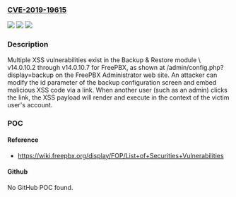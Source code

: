 ### [CVE-2019-19615](https://cve.mitre.org/cgi-bin/cvename.cgi?name=CVE-2019-19615)
![](https://img.shields.io/static/v1?label=Product&message=n%2Fa&color=blue)
![](https://img.shields.io/static/v1?label=Version&message=n%2Fa&color=blue)
![](https://img.shields.io/static/v1?label=Vulnerability&message=n%2Fa&color=brighgreen)

### Description

Multiple XSS vulnerabilities exist in the Backup & Restore module \ v14.0.10.2 through v14.0.10.7 for FreePBX, as shown at /admin/config.php?display=backup on the FreePBX Administrator web site. An attacker can modify the id parameter of the backup configuration screen and embed malicious XSS code via a link. When another user (such as an admin) clicks the link, the XSS payload will render and execute in the context of the victim user's account.

### POC

#### Reference
- https://wiki.freepbx.org/display/FOP/List+of+Securities+Vulnerabilities

#### Github
No GitHub POC found.

